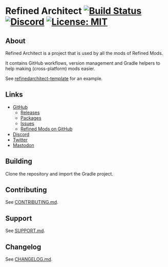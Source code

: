 # Refined Architect [![Build Status](https://github.com/refinedmods/refinedarchitect/actions/workflows/build.yml/badge.svg?branch=develop)](https://github.com/refinedmods/refinedarchitect/actions/workflows/build.yml) [![Discord](https://img.shields.io/discord/342942776494653441)](https://discordapp.com/invite/VYzsydb) [![License: MIT](https://img.shields.io/badge/License-MIT-yellow.svg)](LICENSE.md)

## About

Refined Architect is a project that is used by all the mods of Refined Mods.

It contains GitHub workflows, version management and Gradle helpers to help making (cross-platform) mods easier.

See [refinedarchitect-template](https://github.com/refinedmods/refinedarchitect-template) for an example.

## Links

- [GitHub](https://github.com/refinedmods/refinedarchitect)
    - [Releases](https://github.com/refinedmods/refinedarchitect/releases)
    - [Packages](https://github.com/refinedmods/refinedarchitect/packages)
    - [Issues](https://github.com/refinedmods/refinedarchitect/issues)
    - [Refined Mods on GitHub](https://github.com/refinedmods)
- [Discord](https://discordapp.com/invite/VYzsydb)
- [Twitter](https://twitter.com/refinedmods)
- [Mastodon](https://anvil.social/@refinedmods)

## Building

Clone the repository and import the Gradle project.

## Contributing

See [CONTRIBUTING.md](.github/CONTRIBUTING.md).

## Support

See [SUPPORT.md](.github/SUPPORT.md).

## Changelog

See [CHANGELOG.md](CHANGELOG.md).

